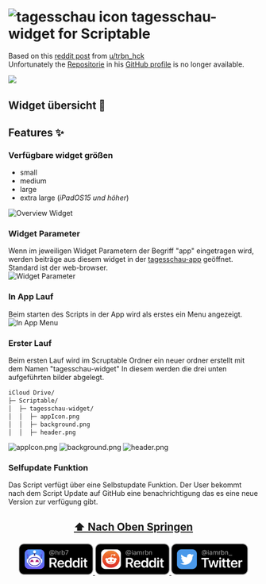 # <img title="tagesschau icon" src="https://www.tagesschau.de/res/assets/image/favicon/favicon.ico" width="30"/> tagesschau-widget for Scriptable
Based on this [reddit post](https://www.reddit.com/r/Scriptable/comments/jm17ra/tagesschaude_widget/?utm_source=share&utm_medium=web2x&context=3) from [u/trbn_hck](https://www.reddit.com/user/trbn_hck/)    
Unfortunately the [Repositorie](https://github.com/trbnhck/scriptable-scripts/tree/main/tagesschau-widget) in his [GitHub profile](https://github.com/trbnhck) is no longer available.

![](https://img.shields.io/badge/Version-1.0-blue.svg?style=flat)

## Widget übersicht 👀

## Features ✨


### Verfügbare widget größen
- small
- medium
- large
- extra large (_iPadOS15 und höher_)

<img title="Overview Widget" src="" width="500"/>


### Widget Parameter
Wenn im jeweiligen Widget Parametern der Begriff "app" eingetragen wird, werden beiträge aus diesem widget in der [tagesschau-app](https://apps.apple.com/de/app/tagesschau-nachrichten/id401644893) geöffnet.
Standard ist der web-browser.    
<img title="Widget Parameter" src="" width="250"/>

### In App Lauf
Beim starten des Scripts in der App wird als erstes ein Menu angezeigt.    
<img title="In App Menu" src="" width="250"/>

### Erster Lauf
Beim ersten Lauf wird im Scruptable Ordner ein neuer ordner erstellt mit dem Namen "tagesschau-widget"
In diesem werden die drei unten aufgeführten bilder abgelegt.

```
iCloud Drive/
├─ Scriptable/
│  ├─ tagesschau-widget/
│  │  ├─ appIcon.png
│  │  ├─ background.png
│  │  ├─ header.png
```
<img title="appIcon.png" src="https://is2-ssl.mzstatic.com/image/thumb/Purple122/v4/e4/53/54/e45354a1-b99f-8a00-2d1c-d260607c2ec0/AppIcon-0-0-1x_U007emarketing-0-0-0-7-0-0-sRGB-0-0-0-GLES2_U002c0-512MB-85-220-0-0.png/512x512bb.png" width="70"/> <img title="background.png" src="http://www.tagesschau.de/infoscreen/img/background-16-9-HD.png" width="125"/> <img title="header.png" src="https://upload.wikimedia.org/wikipedia/commons/thumb/3/3c/Tagesschau_Logo_2015.svg/462px-Tagesschau_Logo_2015.svg.png" width="350"/> 

### Selfupdate Funktion
Das Script verfügt über eine Selbstupdate Funktion.
Der User bekommt nach dem Script Update auf GitHub eine benachrichtigung das es eine neue Version zur verfügung gibt.


<h2 style="font-size:1"
<p align="center" style="font-size:10vw">
   <a href="https://github.com/iamrbn/Reddit-Widget/blob/main/README.md#reddit-user-widget-for-scriptable-"> ⬆️ Nach Oben Springen </a>
</p>
</h2>
 
<p align="center">
  <a href="https://reddit.com/user/hrb7/">
    <img title="My first reddit account @hrb7" src="https://github.com/iamrbn/slack-status/blob/main/Images/Badges/apollo_black.png" width="150"/>
  </a>
  <a href="https://reddit.com/user/iamrbn/">
    <img title="My second Reddit @iamrbn" src="https://github.com/iamrbn/slack-status/blob/08d06ec886dcef950a8acbf4983940ad7fb8bed9/Images/Badges/reddit_black_iamrbn.png" width="150"/>
  </a>
  <a href="https://twitter.com/iamrbn_/">
    <img title="Follow Me On Twitter @iamrbn_" src="https://github.com/iamrbn/slack-status/blob/ae62582b728c2e2ad8ea6a55cc7729cf71bfaeab/Images/Badges/twitter_black.png" width="155"/>
  </a>
</p>
